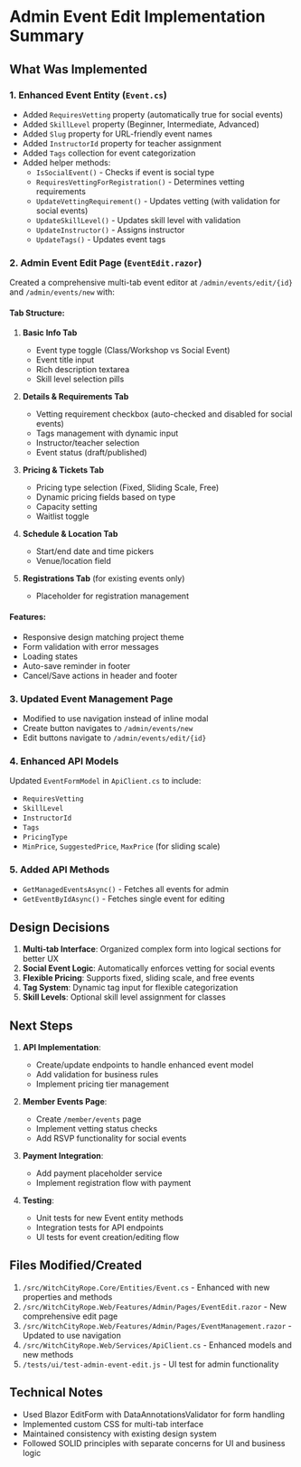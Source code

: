 # Admin Event Edit Implementation Summary

## What Was Implemented

### 1. Enhanced Event Entity (`Event.cs`)
- Added `RequiresVetting` property (automatically true for social events)
- Added `SkillLevel` property (Beginner, Intermediate, Advanced)
- Added `Slug` property for URL-friendly event names
- Added `InstructorId` property for teacher assignment
- Added `Tags` collection for event categorization
- Added helper methods:
  - `IsSocialEvent()` - Checks if event is social type
  - `RequiresVettingForRegistration()` - Determines vetting requirements
  - `UpdateVettingRequirement()` - Updates vetting (with validation for social events)
  - `UpdateSkillLevel()` - Updates skill level with validation
  - `UpdateInstructor()` - Assigns instructor
  - `UpdateTags()` - Updates event tags

### 2. Admin Event Edit Page (`EventEdit.razor`)
Created a comprehensive multi-tab event editor at `/admin/events/edit/{id}` and `/admin/events/new` with:

#### Tab Structure:
1. **Basic Info Tab**
   - Event type toggle (Class/Workshop vs Social Event)
   - Event title input
   - Rich description textarea
   - Skill level selection pills

2. **Details & Requirements Tab**
   - Vetting requirement checkbox (auto-checked and disabled for social events)
   - Tags management with dynamic input
   - Instructor/teacher selection
   - Event status (draft/published)

3. **Pricing & Tickets Tab**
   - Pricing type selection (Fixed, Sliding Scale, Free)
   - Dynamic pricing fields based on type
   - Capacity setting
   - Waitlist toggle

4. **Schedule & Location Tab**
   - Start/end date and time pickers
   - Venue/location field

5. **Registrations Tab** (for existing events only)
   - Placeholder for registration management

#### Features:
- Responsive design matching project theme
- Form validation with error messages
- Loading states
- Auto-save reminder in footer
- Cancel/Save actions in header and footer

### 3. Updated Event Management Page
- Modified to use navigation instead of inline modal
- Create button navigates to `/admin/events/new`
- Edit buttons navigate to `/admin/events/edit/{id}`

### 4. Enhanced API Models
Updated `EventFormModel` in `ApiClient.cs` to include:
- `RequiresVetting`
- `SkillLevel`
- `InstructorId`
- `Tags`
- `PricingType`
- `MinPrice`, `SuggestedPrice`, `MaxPrice` (for sliding scale)

### 5. Added API Methods
- `GetManagedEventsAsync()` - Fetches all events for admin
- `GetEventByIdAsync()` - Fetches single event for editing

## Design Decisions

1. **Multi-tab Interface**: Organized complex form into logical sections for better UX
2. **Social Event Logic**: Automatically enforces vetting for social events
3. **Flexible Pricing**: Supports fixed, sliding scale, and free events
4. **Tag System**: Dynamic tag input for flexible categorization
5. **Skill Levels**: Optional skill level assignment for classes

## Next Steps

1. **API Implementation**: 
   - Create/update endpoints to handle enhanced event model
   - Add validation for business rules
   - Implement pricing tier management

2. **Member Events Page**:
   - Create `/member/events` page
   - Implement vetting status checks
   - Add RSVP functionality for social events

3. **Payment Integration**:
   - Add payment placeholder service
   - Implement registration flow with payment

4. **Testing**:
   - Unit tests for new Event entity methods
   - Integration tests for API endpoints
   - UI tests for event creation/editing flow

## Files Modified/Created

1. `/src/WitchCityRope.Core/Entities/Event.cs` - Enhanced with new properties and methods
2. `/src/WitchCityRope.Web/Features/Admin/Pages/EventEdit.razor` - New comprehensive edit page
3. `/src/WitchCityRope.Web/Features/Admin/Pages/EventManagement.razor` - Updated to use navigation
4. `/src/WitchCityRope.Web/Services/ApiClient.cs` - Enhanced models and new methods
5. `/tests/ui/test-admin-event-edit.js` - UI test for admin functionality

## Technical Notes

- Used Blazor EditForm with DataAnnotationsValidator for form handling
- Implemented custom CSS for multi-tab interface
- Maintained consistency with existing design system
- Followed SOLID principles with separate concerns for UI and business logic